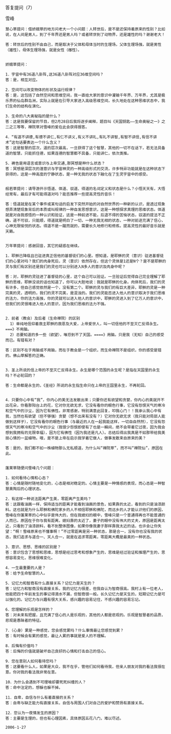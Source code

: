 答复提问（7）

雪峰


    慧心草提问：借娇娥草的地方问老大一个小问题：人转世后，是不是还保持着原来的性别？比如说，在人间是男人，到了千年界还是男人吗？或者转世到了动物界，还是雄性的吗？谢谢老大！

    答：转世后的性别不由自己，而是取决于父体和母体当时的生理场，父体生理场强，就是男性（雄性），母体生理场强，就是女性（雌性）。


    娇娥草提问：

    1．宇宙中有36道八卦阵,这36道八卦阵对应36维空间吗？
    答：是，相互对应。

    2．空间可以改变物体的形状及运行规律？
    答：是，这包括了自然空间和思维空间，我一直给大家的意识中灌输千年界、万年界，尤其是极乐界的仙岛群岛洲，实际上就是在引导大家进入高级思维空间，长久地处在这种思维状态中，我们生命的结构在演化。

    3．生命的八大奥秘指的是什么？
    答：这是我要保留的节目，但2月28日后我将逐步阐释，题目叫《天国钥匙——生命奥秘之一》之二之三等等，禅院草对雪峰的爱在此会获得报答。

    4．“有道不讲德,有德不讲仁,有仁不讲义,有义不讲礼,有礼不讲智,有智不讲信,有信不讲术”这句话要表达一个什么含义？
    答：这是智慧的层次，道的层次最高，一旦获得了这个智慧，其他的一切不在话下，若无法具备道的智慧，只能抓住德，如果连德的智慧都不具备，只能讲仁，依次类推。

    5．祷告是用语言或意识与上帝交通,那冥想是种什么状态？
    答：冥想是深层次的潜意识与宇宙神灵的一种高级形式的交流，许多特异功能就是在这种状态下获得的，这是一种高度的宁静状态，是一种无我的状态下融化在了生灵宇宙中的感受。


    般若草提问：请导游开示悟道、体道、驭道、得道的名词定义和状态是什么？小悟天天有，大悟经常有，最后才有可能得道对吗？能否推荐一些提高灵性的音乐！

    答：悟道就是在某个事件或某句话的启发下突然开始的对自然世界的一种新的认识，是透过现象想弄清楚现象背后的本质或叫规律的一种自发思想意识，这是一种想探求真理的思维状态。体道就是对自我感悟的一种认识和验证，这是一种前进不能，后退不得的苦恼状态，驭道的提法不正确，道不可驭，只能顺，得道就是明白了一切，一种无我无相的状态，一种对前途充满了信心，心神无限愉悦的状态。得道不是一蹴而就的，需要长久地修行和修炼。提高灵性的最好音乐就是天籁。


    万年草提问：感谢回音，其它的疑惑在继续。

    1．耶稣已降临且已驻进真正信他的基督徒们的心里。想知道，是耶稣的灵（意识）驻进基督徒们的心里对吗？我们的肉身死后，灵（意识）依然存在，但这个灵体是1还是N个？是不是耶稣的灵与我们有区别还是我们的灵也可以分别进入N多人的意识及肉身中呢？

    答：对，耶稣的灵驻进了基督徒的心里，这个自己可以验证。一旦验证后觉得自己完全理解了耶稣的思维，耶稣没说的话也知道了，你可以大胆地说：我就是耶稣的化身。肉体死后，我们的灵有许多，但自己感觉依然是一个，没有第二个。耶稣的灵与我们的有巨大差异，耶稣的灵是一种完美的灵，透明的，我们的灵不完美，是混浊的。我们的灵能否进入他人的意识取决于我们思维的法力，你的法力高强，你的灵就可以进入他人的意识中，耶稣的灵进入到了亿万人的意识中，但我们的灵很难进入他人的意识，因为我们思维的法力不强。


    2．前者（教会）及后者（生命禅院）的区别
      1）单纯地信仰着救主耶稣的救恩及大爱，上帝爱世人，叫一切信他的不至灭亡反得永生。===》不用脑。
      2）总要知道的多一些（欲望），唯恐到不了天国。====》用脑。只是我（无知）自己的感受而已。有错有对？

    答：区别不在于用脑或不用脑，而在于教会是一个组织，而生命禅院不是组织，你的感受是错的。佛山草解答的正确。


    3．圣上所说的信上帝的不至灭亡反得永生。永生是哪个范围的永生呢？是指在天国里的永生吗？不必轮回的？

    答：生命都是永生的，《圣经》所说的永生指生命只在上帝的王国里永生，不再轮回。


    4．只要你心中有“我”，你内心的美无法发散出来；只要你还有欲望和贪婪，你内心的美就开不出花朵，你看那阳台上的花，它对你无欲无求，它没有看你的眼色行事，它没有怨恨天气的寒冷和空气中的沙尘，因为它有佛性。非常感谢，特别满意此回复，叩我心门！！我承认我心中有我，当然也有欲望（但不够强）贪婪（想不出来有没有？）它对你无欲无求（我只能对局部人能做到这样子），它没有看你的眼色行事（与最近的人在一起我能这样，一切自自然然），它没有怨恨天气的寒冷和空气中的沙尘（我很少怨恨即使有了也是一瞬间，绝不会带着它过夜，因为我会想到我拥有的无限幸福），因为它有佛性（因为我还是凡人）。总结后得出我真是不如那带给我美丽心情的一盆植物。哦，是不是上帝在启示我学着它做人，做事发散来自原来的美？

    答：是的，我们都不如一株植物那么无私顺道，为什么叫“禅院草”，而不叫“禅院仙”，原因在此。


    蓬莱草随便问雪峰几个问题：

    1．如何看待心情和心态？
    答：心情是随时随地变化的，心态是相对稳定的。心情主要是一种情感的表现，而心态是一种智慧熏陶后的心理状态。

    2．有这样一种说法距离产生美，零距离产生美吗？
    答：这跟看油画一样，保持适当的距离才能看到油画的景色，如果靠的太近，看到的只是油漆颜料。这也就是为什么耶稣和佛陀家乡的人不相信耶稣和佛陀，而远乡的人才能认识他们的原因，雪峰在你蓬莱草的心中似乎是伟大的，但在我媳妇的眼中，雪峰只是一个普通得再也不能普通的人而已。原因在于你与我有距离，媳妇靠的太近了，妻子的眼中没有伟大的丈夫，原因是距离太近，只看到了油漆颜料，看不到整体图像，如果你像我妻子那样靠我太近的话，也许会让你失望：“啊！雪峰原来也不懂事啊！”不过零距离是另一种状态，那是合一，没有你也没有我的状态，我们追求与道合一、天人合一，就是在追求零距离，零距离大概是最美的一种状态。

    3．意识、思想、思维的区别是？
    答：意识包含了思想和思维，思想是经过思考和想象产生的，思维是经过验证和推理产生的，思想容易变化，思维很难变化。

    4．一生最重要的人是？
    答：给予生命智慧的人。

    5．记忆力和智商有什么直接关系？记忆力是天生的？
    答：记忆力和智商没有直接关系，我的记忆力很差，但我自认为智商很高。我村上有一位老人，他能把四十年前发生的事记得滴水不漏，但智商很一般。长久记忆力是天生的，短期记忆力是可以强化的。记忆力与兴趣有很大关系，感兴趣的容易记住，不感兴趣的容易忘记。

    6．您理解的乐观是怎样的？
    答：对未来有把握，且充满了信心的人是乐观的，其他的人都是悲观的。乐观是智慧者的品质，悲观是愚昧者的特征。

    7．（心身）累是一种感觉，您会感觉累吗？什么事情最让您感觉到累？
    答：有时候会有累的感觉，最让人累的事就是爱人的不理解。

    8．后悔有价值吗？
    答：后悔的价值就是破坏自己良好的心情和打击自己的信心。

    9．您在意别人如何看待您吗？
    答：这要看什么人，如果是大众，我不在乎，管他们如何看待我，但亲人朋友对我的看法我很在意。你对我的看法我非常在意。

    10．为什么会遇到不可理喻却要死死纠缠的人？
    答：命中注定的，想躲也躲不掉。

    11．自卑，自信与什么有着直接的关系？
    答：自卑与缺乏能力有直接关系，自信与周围人们对自己的爱护和赞扬有直接关系。

    12．您认为一夜情发生的原因？
    答：主要是生理的，但也有心理因素，具体原因五花八门，难以尽述。

    2006-1-27



